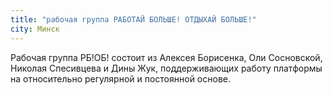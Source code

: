```yaml
---
title: "рабочая группа РАБОТАЙ БОЛЬШЕ! ОТДЫХАЙ БОЛЬШЕ!"
city: Минск
---
```


Рабочая группа РБ!ОБ! состоит из Алексея Борисенка, Оли Сосновской, Николая Спесивцева и Дины Жук, поддерживающих работу платформы на относительно регулярной и постоянной основе.
